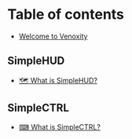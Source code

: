 # Table of contents

* [Welcome to Venoxity](README.md)

## SimpleHUD

* [🗺 What is SimpleHUD?](simplehud/what-is-simplehud.md)

## SimpleCTRL

* [⌨ What is SimpleCTRL?](simplectrl/what-is-simplectrl.md)
